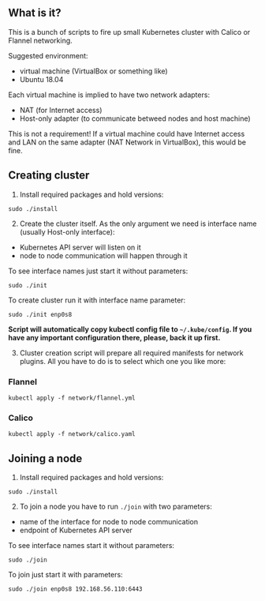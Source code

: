 ## What is it?
This is a bunch of scripts to fire up small Kubernetes cluster with Calico or Flannel networking.

Suggested environment:
* virtual machine (VirtualBox or something like)
* Ubuntu 18.04

Each virtual machine is implied to have two network adapters:
* NAT (for Internet access)
* Host-only adapter (to communicate betweed nodes and host machine)

This is not a requirement! If a virtual machine could have Internet access and LAN on the same adapter (NAT Network in VirtualBox), this would be fine.

## Creating cluster

1. Install required packages and hold versions:

`sudo ./install`

2. Create the cluster itself. As the only argument we need is interface name (usually Host-only interface):
* Kubernetes API server will listen on it
* node to node communication will happen through it

To see interface names just start it without parameters:

`sudo ./init`

To create cluster run it with interface name parameter:

`sudo ./init enp0s8`

**Script will automatically copy kubectl config file to `~/.kube/config`. If you have any important configuration there, please, back it up first.**

3. Cluster creation script will prepare all required manifests for network plugins. All you have to do is to select which one you like more:

### Flannel

`kubectl apply -f network/flannel.yml`

### Calico

`kubectl apply -f network/calico.yaml`

## Joining a node

1. Install required packages and hold versions:

`sudo ./install`

2. To join a node you have to run `./join` with two parameters:
* name of the interface for node to node communication
* endpoint of Kubernetes API server

To see interface names start it without parameters:

`sudo ./join`

To join just start it with parameters:

`sudo ./join enp0s8 192.168.56.110:6443`
